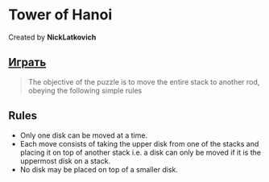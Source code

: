 ﻿# Tower of Hanoi

Created by **NickLatkovich**

## [Играть](https://googledrive.com/host/0By05m6YZ9rvEMi1GNFJaRVVWdHc "Играть")

>The objective of the puzzle is to move the entire stack to another rod, obeying the following simple rules

## Rules
* Only one disk can be moved at a time.
* Each move consists of taking the upper disk from one of the stacks and placing it on top of another stack i.e. a disk can only be moved if it is the uppermost disk on a stack.
* No disk may be placed on top of a smaller disk.
